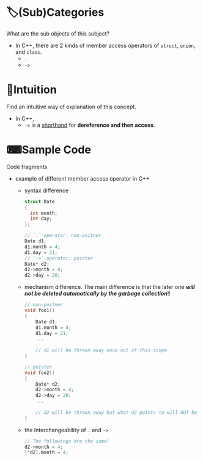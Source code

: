 # 🏷(Sub)Categories
What are the sub objects of this subject?
- In C++, there are 2 kinds of member access operators of `struct`, `union`, and `class`.
    - `.`
    - `->`
    
# 🧠Intuition
Find an intuitive way of explanation of this concept.
- In C++,
    - `->` is a <u>shorthand</u> for **dereference and then access**.
    
# ⌨Sample Code
 Code fragments
- example of different member access operator in C++
    - syntax difference
      ``` c++
      struct Date
      {
        int month;
        int day;
      };
      
      // `.` operator. non-poitner
      Date d1;
      d1.month = 4;
      d1.day = 21;
      // `->` operator. pointer
      Date* d2;
      d2->month = 4;
      d2->day = 20;
      ```
    - mechanism difference. The main difference is that the later one ***will not be deleted automatically by the garbage collection***!!
      
      ``` c++
      // non-poitner
      void foo1()
      {
          Date d1;
          d1.month = 4;
          d1.day = 21;
          ...
          
          // d1 will be thrown away once out of this scope
      }
      
      // pointer
      void foo2()
      {
          Date* d2;
          d2->month = 4;
          d2->day = 20;
          ...
          
          // d2 will be thrown away but what d2 points to will NOT be thrown away!
      }
      
      ```
    - the Interchangeability of `.` and `->`
      
      ``` c++
      // The followings are the same!
      d2->month = 4;
      (*d2).month = 4;
      ```
    